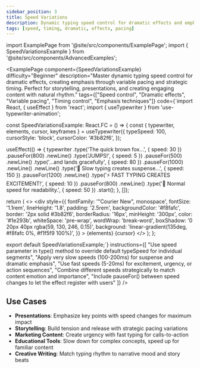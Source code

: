 ```yaml
---
sidebar_position: 3
title: Speed Variations
description: Dynamic typing speed control for dramatic effects and emphasis
tags: [speed, timing, dramatic, effects, pacing]
---
```


import ExamplePage from '@site/src/components/ExamplePage';
import { SpeedVariationsExample } from '@site/src/components/AdvancedExamples';

<ExamplePage
component={SpeedVariationsExample}
difficulty="Beginner"
description="Master dynamic typing speed control for dramatic effects, creating emphasis through variable pacing and strategic timing. Perfect for storytelling, presentations, and creating engaging content with natural rhythm."
tags={["Speed control", "Dramatic effects", "Variable pacing", "Timing control", "Emphasis techniques"]}
code={`import React, { useEffect } from 'react';
import { useTypewriter } from 'use-typewriter-animation';

const SpeedVariationsExample: React.FC = () => {
  const { typewriter, elements, cursor, keyframes } = useTypewriter({
    typeSpeed: 100,
    cursorStyle: 'block',
    cursorColor: '#3b82f6',
  });

  useEffect(() => {
    typewriter
      .type('The quick brown fox...', { speed: 30 })
      .pauseFor(800)
      .newLine()
      .type('JUMPS!', { speed: 5 })
      .pauseFor(500)
      .newLine()
      .type('...and lands gracefully', { speed: 80 })
      .pauseFor(1000)
      .newLine()
      .newLine()
      .type('🐌 Slow typing creates suspense...', { speed: 150 })
      .pauseFor(1200)
      .newLine()
      .type('⚡ FAST TYPING CREATES EXCITEMENT!', { speed: 10 })
      .pauseFor(800)
      .newLine()
      .type('🎯 Normal speed for readability.', { speed: 50 })
      .start();
  }, []);

  return (
    <>
      <style>{keyframes}</style>
      <div
        style={{
          fontFamily: '"Courier New", monospace',
          fontSize: '1.1rem',
          lineHeight: '1.8',
          padding: '2.5rem',
          backgroundColor: '#f8fafc',
          border: '2px solid #3b82f6',
          borderRadius: '16px',
          minHeight: '300px',
          color: '#1e293b',
          whiteSpace: 'pre-wrap',
          wordWrap: 'break-word',
          boxShadow: '0 20px 40px rgba(59, 130, 246, 0.15)',
          background: 'linear-gradient(135deg, #f8fafc 0%, #f1f5f9 100%)',
        }}
      >
        {elements}
        {cursor}
      </div>
    </>
  );
};

export default SpeedVariationsExample;`}
instructions={[
"Use speed parameter in type() method to override default typeSpeed for individual segments",
"Apply very slow speeds (100-200ms) for suspense and dramatic emphasis",
"Use fast speeds (5-20ms) for excitement, urgency, or action sequences",
"Combine different speeds strategically to match content emotion and importance",
"Include pauseFor() between speed changes to let the effect register with users"
]}
/>

## Use Cases

- **Presentations**: Emphasize key points with speed changes for maximum impact
- **Storytelling**: Build tension and release with strategic pacing variations
- **Marketing Content**: Create urgency with fast typing for calls-to-action
- **Educational Tools**: Slow down for complex concepts, speed up for familiar content
- **Creative Writing**: Match typing rhythm to narrative mood and story beats